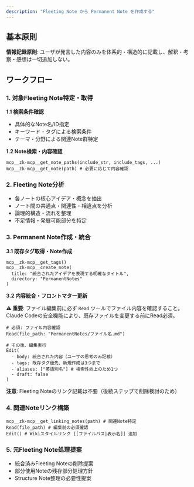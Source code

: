 ```yaml
---
description: "Fleeting Note から Permanent Note を作成する"
---
```


## 基本原則

**情報記録原則**: ユーザが発言した内容のみを体系的・構造的に記載し、解釈・考察・感想は一切追加しない。

## ワークフロー

### 1. 対象Fleeting Note特定・取得

**1.1 検索条件確認**
- 具体的なNote名/ID指定
- キーワード・タグによる検索条件
- テーマ・分野による関連Note群特定

**1.2 Note検索・内容確認**
```
mcp__zk-mcp__get_note_paths(include_str, include_tags, ...)
mcp__zk-mcp__get_note(path) # 必要に応じて内容確認
```

### 2. Fleeting Note分析

- 各ノートの核心アイデア・概念を抽出
- ノート間の共通点・関連性・相違点を分析
- 論理的構造・流れを整理
- 不足情報・発展可能部分を特定

### 3. Permanent Note作成・統合

**3.1 既存タグ取得・Note作成**
```
mcp__zk-mcp__get_tags()
mcp__zk-mcp__create_note(
  title: "統合されたアイデアを表現する明確なタイトル",
  directory: "PermanentNotes"
)
```

**3.2 内容統合・フロントマター更新**

**⚠️ 重要**: ファイル編集前に必ず `Read` ツールでファイル内容を確認すること。Claude Codeの安全機能により、既存ファイルを変更する前にRead必須。

```
# 必須: ファイル内容確認
Read(file_path: "PermanentNotes/ファイル名.md")

# その後、編集実行
Edit(
  - body: 統合された内容（ユーザの思考のみ記載）
  - tags: 既存タグ優先、新規作成は3つまで
  - aliases: ["英語別名"] # 検索性向上のため1つ
  - draft: false
)
```

**注意**: Fleeting Noteのリンク記載は不要（後続ステップで削除検討のため）

### 4. 関連Noteリンク構築

```
mcp__zk-mcp__get_linking_notes(path) # 関連Note特定
Read(file_path) # 編集前の必須確認
Edit() # Wikiスタイルリンク [[ファイルパス|表示名]] 追加
```

### 5. 元Fleeting Note処理提案

- 統合済みFleeting Noteの削除提案
- 部分使用Noteの残存部分処理方針
- Structure Note整理の必要性提案

